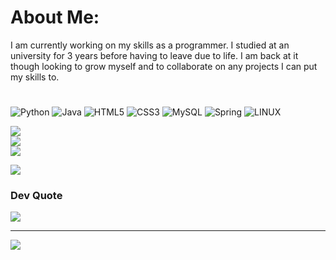 # About Me:
I am currently working on my skills as a programmer. I studied at an university for 3 years before having to leave due to life. I am back at it though looking to grow myself and to collaborate on any projects I can put my skills to.  


# 
![Python](https://img.shields.io/badge/python-3670A0?style=for-the-badge&logo=python&logoColor=ffdd54) ![Java](https://img.shields.io/badge/java-%23ED8B00.svg?style=for-the-badge&logo=java&logoColor=white) ![HTML5](https://img.shields.io/badge/html5-%23E34F26.svg?style=for-the-badge&logo=html5&logoColor=white) ![CSS3](https://img.shields.io/badge/css3-%231572B6.svg?style=for-the-badge&logo=css3&logoColor=white) ![MySQL](https://img.shields.io/badge/mysql-%2300f.svg?style=for-the-badge&logo=mysql&logoColor=white) ![Spring](https://img.shields.io/badge/spring-%236DB33F.svg?style=for-the-badge&logo=spring&logoColor=white) ![LINUX](https://img.shields.io/badge/Linux-FCC624?style=for-the-badge&logo=linux&logoColor=black)

![](https://github-readme-stats.vercel.app/api?username=ColderAC&theme=dark&hide_border=false&include_all_commits=false&count_private=false)<br/>
![](https://github-readme-streak-stats.herokuapp.com/?user=ColderAC&theme=dark&hide_border=false)<br/>
![](https://github-readme-stats.vercel.app/api/top-langs/?username=ColderAC&theme=dark&hide_border=false&include_all_commits=false&count_private=false&layout=compact)

![](https://github-profile-trophy.vercel.app/?username=ColderAC&theme=gruvbox&no-frame=false&no-bg=false&margin-w=4)

###  Dev Quote
![](https://quotes-github-readme.vercel.app/api?type=horizontal&theme=gruvbox)



---
[![](https://visitcount.itsvg.in/api?id=ColderAC&icon=0&color=0)](https://visitcount.itsvg.in)

